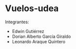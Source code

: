 # Vuelos-udea

Integrantes:
- Edwin Gutiérrez
- Dorian Alberto García Giraldo
- Leonardo Araque Quintero
